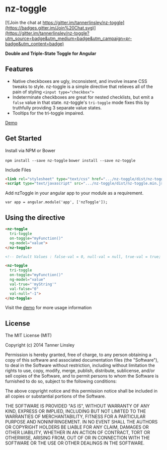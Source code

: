 # nz-toggle

[![Join the chat at https://gitter.im/tannerlinsley/nz-toggle](https://badges.gitter.im/Join%20Chat.svg)](https://gitter.im/tannerlinsley/nz-toggle?utm_source=badge&utm_medium=badge&utm_campaign=pr-badge&utm_content=badge)

__Double and Triple-State Toggle for Angular__

## Features
- Native checkboxes are ugly, inconsistent, and involve insane CSS tweaks to style. nz-toggle is a simple directive that relieves all of the pain of styling `<input type="checkbox">`
- Indeterminate checkboxes are great for nested checklists, but emit a `false` value in that state. nz-toggle's `tri-toggle` mode fixes this by truthfully providing 3 separate value states.
- Tooltips for the tri-toggle impaired.

[Demo](http://codepen.io/justckr/pen/eZaKvO)

## Get Started

Install via NPM or Bower

`npm install --save nz-toggle`
`bower install --save nz-toggle`

Include Files

```html
<link rel="stylesheet" type="text/css" href=".../nz-toggle/dist/nz-toggle.min.css" />
<script type="text/javascript" src=".../nz-toggle/dist/nz-toggle.min.js"></script>
```

Add nzToggle in your angular app to your module as a requirement.

```
var app = angular.module('app', ['nzToggle']);
```

## Using the directive

```html
<nz-toggle
  tri-toggle
  on-toggle="myFunction()"
  ng-model="value">
</nz-toggle>

<!-- Default Values : false-val = 0, null-val = null, true-val = true; -->
```

```html
<nz-toggle
  tri-toggle
  on-toggle="myFunction()"
  ng-model="value"
  val-true="'myString'"
  val-false="0"
  val-null="-1">
</nz-toggle>

```

Visit the [demo](http://codepen.io/justckr/pen/eZaKvO) for more usage information

## License

The MIT License (MIT)

Copyright (c) 2014 Tanner Linsley

Permission is hereby granted, free of charge, to any person obtaining a copy
of this software and associated documentation files (the "Software"), to deal
in the Software without restriction, including without limitation the rights
to use, copy, modify, merge, publish, distribute, sublicense, and/or sell
copies of the Software, and to permit persons to whom the Software is
furnished to do so, subject to the following conditions:

The above copyright notice and this permission notice shall be included in
all copies or substantial portions of the Software.

THE SOFTWARE IS PROVIDED "AS IS", WITHOUT WARRANTY OF ANY KIND, EXPRESS OR
IMPLIED, INCLUDING BUT NOT LIMITED TO THE WARRANTIES OF MERCHANTABILITY,
FITNESS FOR A PARTICULAR PURPOSE AND NONINFRINGEMENT. IN NO EVENT SHALL THE
AUTHORS OR COPYRIGHT HOLDERS BE LIABLE FOR ANY CLAIM, DAMAGES OR OTHER
LIABILITY, WHETHER IN AN ACTION OF CONTRACT, TORT OR OTHERWISE, ARISING FROM,
OUT OF OR IN CONNECTION WITH THE SOFTWARE OR THE USE OR OTHER DEALINGS IN
THE SOFTWARE.
